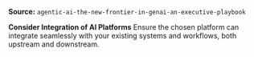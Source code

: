 **Source:** `agentic-ai-the-new-frontier-in-genai-an-executive-playbook`

**Consider Integration of AI Platforms**
Ensure the chosen platform can integrate seamlessly with your existing systems and workflows, both upstream and downstream.
